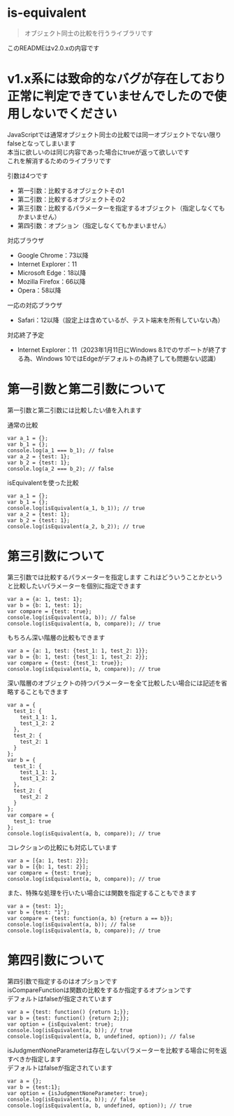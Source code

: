 # is-equivalent

> オブジェクト同士の比較を行うライブラリです

このREADMEはv2.0.xの内容です

# v1.x系には致命的なバグが存在しており正常に判定できていませんでしたので使用しないでください

JavaScriptでは通常オブジェクト同士の比較では同一オブジェクトでない限りfalseとなってしまいます  
本当に欲しいのは同じ内容であった場合にtrueが返って欲しいです  
これを解消するためのライブラリです

引数は4つです
* 第一引数：比較するオブジェクトその1  
* 第二引数：比較するオブジェクトその2  
* 第三引数：比較するパラメーターを指定するオブジェクト（指定しなくてもかまいません）  
* 第四引数：オプション（指定しなくてもかまいません）

対応ブラウザ
* Google Chrome：73以降  
* Internet Explorer：11  
* Microsoft Edge：18以降  
* Mozilla Firefox：66以降  
* Opera：58以降  

一応の対応ブラウザ
* Safari：12以降（設定上は含めているが、テスト端末を所有していない為）

対応終了予定
* Internet Explorer：11（2023年1月11日にWindows 8.1でのサポートが終了する為、Windows 10ではEdgeがデフォルトの為終了しても問題ない認識）


# 第一引数と第二引数について
第一引数と第二引数には比較したい値を入れます

通常の比較
```
var a_1 = {};
var b_1 = {};
console.log(a_1 === b_1); // false
var a_2 = {test: 1};
var b_2 = {test: 1};
console.log(a_2 === b_2); // false
```

isEquivalentを使った比較
```
var a_1 = {};
var b_1 = {};
console.log(isEquivalent(a_1, b_1)); // true
var a_2 = {test: 1};
var b_2 = {test: 1};
console.log(isEquivalent(a_2, b_2)); // true
```

# 第三引数について
第三引数では比較するパラメーターを指定します
これはどういうことかというと比較したいパラメーターを個別に指定できます
```
var a = {a: 1, test: 1};
var b = {b: 1, test: 1};
var compare = {test: true};
console.log(isEquivalent(a, b)); // false
console.log(isEquivalent(a, b, compare)); // true
```

もちろん深い階層の比較もできます
```
var a = {a: 1, test: {test_1: 1, test_2: 1}};
var b = {b: 1, test: {test_1: 1, test_2: 2}};
var compare = {test: {test_1: true}};
console.log(isEquivalent(a, b, compare)); // true
```

深い階層のオブジェクトの持つパラメーターを全て比較したい場合には記述を省略することもできます
```
var a = {
  test_1: {
    test_1_1: 1,
    test_1_2: 2
  },
  test_2: {
    test_2: 1
  }
};
var b = {
  test_1: {
    test_1_1: 1,
    test_1_2: 2
  },
  test_2: {
    test_2: 2
  }
};
var compare = {
  test_1: true
};
console.log(isEquivalent(a, b, compare)); // true
```

コレクションの比較にも対応しています
```
var a = [{a: 1, test: 2}];
var b = [{b: 1, test: 2}];
var compare = {test: true};
console.log(isEquivalent(a, b, compare)); // true
```

また、特殊な処理を行いたい場合には関数を指定することもできます
```
var a = {test: 1};
var b = {test: "1"};
var compare = {test: function(a, b) {return a == b}};
console.log(isEquivalent(a, b)); // false
console.log(isEquivalent(a, b, compare)); // true
```

# 第四引数について
第四引数で指定するのはオプションです  
isCompareFunctionは関数の比較をするか指定するオプションです  
デフォルトはfalseが指定されています
```
var a = {test: function() {return 1;}};
var b = {test: function() {return 2;}};
var option = {isEquivalent: true};
console.log(isEquivalent(a, b)); // true
console.log(isEquivalent(a, b, undefined, option)); // false
```

isJudgmentNoneParameterは存在しないパラメーターを比較する場合に何を返すべきか指定します  
デフォルトはfalseが指定されています
```
var a = {};
var b = {test:1};
var option = {isJudgmentNoneParameter: true};
console.log(isEquivalent(a, b)); // false
console.log(isEquivalent(a, b, undefined, option)); // true
```
